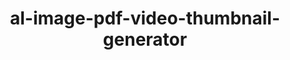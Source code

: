 
<h1 align="center">
al-image-pdf-video-thumbnail-generator
</h1>

<!-- ## 🚀 -->

<!-- 1.  **Create a Gatsby site.**

    Use the Gatsby CLI to create a new site, specifying the minimal starter.

    ```shell
    # create a new Gatsby site using the minimal starter
    npm init gatsby
    ```
 -->
